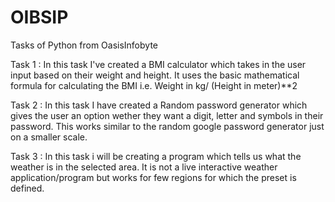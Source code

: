 # OIBSIP
Tasks of Python from OasisInfobyte

Task 1 : In this task I've created a BMI calculator which takes in the user input based on their weight and height. 
It uses the basic mathematical formula for calculating the BMI i.e.         Weight in kg/ (Height in meter)**2

Task 2 : In this task I have created a Random password generator which gives the user an option wether they want a digit, letter and symbols in 
their password. This works similar to the random google password generator just on a smaller scale.

Task 3 : In this task i will be creating a program which tells us what the weather is in the selected area. It is not a live interactive 
weather application/program but works for few regions for which the preset is defined. 
